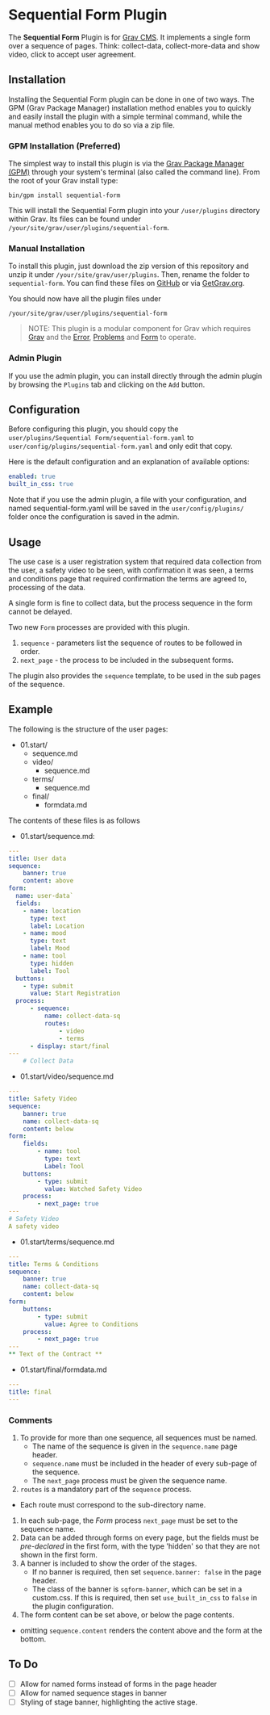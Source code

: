 # Sequential Form Plugin

The **Sequential Form** Plugin is for [Grav CMS](http://github.com/getgrav/grav). It implements a single form over a sequence of pages. Think: collect-data, collect-more-data and show video, click to accept user agreement.

## Installation

Installing the Sequential Form plugin can be done in one of two ways. The GPM (Grav Package Manager) installation method enables you to quickly and easily install the plugin with a simple terminal command, while the manual method enables you to do so via a zip file.

### GPM Installation (Preferred)

The simplest way to install this plugin is via the [Grav Package Manager (GPM)](http://learn.getgrav.org/advanced/grav-gpm) through your system's terminal (also called the command line).  From the root of your Grav install type:

    bin/gpm install sequential-form

This will install the Sequential Form plugin into your `/user/plugins` directory within Grav. Its files can be found under `/your/site/grav/user/plugins/sequential-form`.

### Manual Installation

To install this plugin, just download the zip version of this repository and unzip it under `/your/site/grav/user/plugins`. Then, rename the folder to `sequential-form`. You can find these files on [GitHub](https://github.com/richard-hainsworth/grav-plugin-sequential-form) or via [GetGrav.org](http://getgrav.org/downloads/plugins#extras).

You should now have all the plugin files under

    /your/site/grav/user/plugins/sequential-form

> NOTE: This plugin is a modular component for Grav which requires [Grav](http://github.com/getgrav/grav) and the [Error](https://github.com/getgrav/grav-plugin-error), [Problems](https://github.com/getgrav/grav-plugin-problems)
and [Form](httpsL//github.com/getgrav/grav-plugin-form) to operate.

### Admin Plugin

If you use the admin plugin, you can install directly through the admin plugin by browsing the `Plugins` tab and clicking on the `Add` button.

## Configuration

Before configuring this plugin, you should copy the `user/plugins/Sequential Form/sequential-form.yaml` to `user/config/plugins/sequential-form.yaml` and only edit that copy.

Here is the default configuration and an explanation of available options:

```yaml
enabled: true
built_in_css: true
```

Note that if you use the admin plugin, a file with your configuration, and named sequential-form.yaml will be saved in the `user/config/plugins/` folder once the configuration is saved in the admin.

## Usage

The use case is a user registration system that required data collection from the user, a safety video to be seen, with confirmation it was seen, a terms and conditions page that required confirmation the terms are agreed to, processing of the data.

A single form is fine to collect data, but the process sequence in the form cannot be delayed.

Two new `Form` processes are provided with this plugin.
1. `sequence` - parameters list the sequence of routes to be followed in order.
1. `next_page` - the process to be included in the subsequent forms.

The plugin also provides the `sequence` template, to be used in the sub pages of the sequence.

## Example

The following is the structure of the user pages:
- 01.start/
    - sequence.md
    - video/
      - sequence.md
    - terms/
        - sequence.md
    - final/
        - formdata.md

The contents of these files is as follows
- 01.start/sequence.md:

```yaml
---
title: User data
sequence:
    banner: true
    content: above
form:   
  name: user-data`  
  fields:
    - name: location
      type: text
      label: Location
    - name: mood
      type: text
      label: Mood
    - name: tool
      type: hidden
      label: Tool
  buttons:
    - type: submit
      value: Start Registration
  process:
      - sequence:
          name: collect-data-sq
          routes:
              - video
              - terms
      - display: start/final
---
    # Collect Data
```
- 01.start/video/sequence.md

```yaml
---
title: Safety Video
sequence:
    banner: true
    name: collect-data-sq
    content: below
form:
    fields:
        - name: tool
          type: text
          Label: Tool
    buttons:
        - type: submit
          value: Watched Safety Video
    process:
        - next_page: true
---
# Safety Video
A safety video
```
- 01.start/terms/sequence.md

```yaml
---
title: Terms & Conditions
sequence:
    banner: true
    name: collect-data-sq
    content: below
form:
    buttons:
        - type: submit
          value: Agree to Conditions
    process:
        - next_page: true
---
** Text of the Contract **
```
- 01.start/final/formdata.md

```yaml
---
title: final
---
```

### Comments

1. To provide for more than one sequence, all sequences must be named.
    - The name of the sequence is given in the `sequence.name` page header.
    - `sequence.name` must be included in the header of every sub-page of the sequence.
    - The `next_page` process must be given the sequence name.
2. `routes` is a mandatory part of the `sequence` process.
  - Each route must correspond to the sub-directory name.
1. In each sub-page, the *Form* process `next_page` must be set to the sequence name.
1. Data can be added through forms on every page, but the fields must be *pre-declared*  in
the first form, with the type 'hidden' so that they are not shown in the first form.
1. A banner is included to show the order of the stages.
    - If no banner is required, then set `sequence.banner: false` in the page header.
    - The class of the banner is `sqform-banner`, which can be set in a custom.css. If this is required, then set `use_built_in_css` to `false` in the plugin configuration.
1. The form content can be set above, or below the page contents.
 - omitting `sequence.content` renders the content above and the form at the bottom.

## To Do

- [ ] Allow for named forms instead of forms in the page header
- [ ] Allow for named sequence stages in banner
- [ ] Styling of stage banner, highlighting the active stage.
